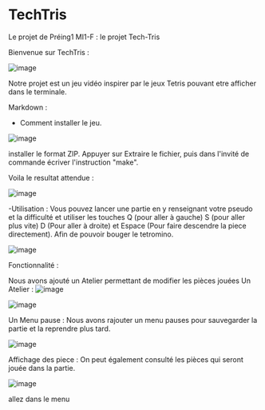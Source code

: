 # TechTris
Le projet de Préing1 MI1-F : le projet Tech-Tris

Bienvenue sur TechTris :

![image](https://github.com/user-attachments/assets/1db7f7d0-5507-482e-941f-4968fc3da19f)

Notre projet est un jeu vidéo inspirer par le jeux Tetris  pouvant etre afficher dans le terminale.


 Markdown :
 - Comment installer le jeu. 

![image](https://github.com/user-attachments/assets/62f5252b-39ab-4c17-a433-022d05f0f08f)

installer le format ZIP. Appuyer sur Extraire le fichier, puis dans l'invité de commande écriver l'instruction "make".

Voila le resultat attendue :

![image](https://github.com/user-attachments/assets/f573d0f7-e3be-4be7-aecc-4181dbcba482)

-Utilisation :
Vous pouvez lancer une partie en y renseignant votre pseudo et la difficulté et utiliser les touches Q (pour aller à gauche)  S (pour aller plus vite) D (Pour aller à droite) et Espace (Pour faire descendre la piece directement).
Afin de pouvoir bouger le tetromino.

![image](https://github.com/user-attachments/assets/066fe468-3a04-48f4-ae94-41eb9353066b)


Fonctionnalité : 

Nous avons ajouté un Atelier permettant de modifier les pièces jouées
Un Atelier :
     ![image](https://github.com/user-attachments/assets/754c8adb-9a95-4f0d-a3df-91c7c6b6c5c8)


![image](https://github.com/user-attachments/assets/75db5799-a2ab-4b31-af40-f1c6b4f69cb5)

Un Menu pause :
Nous avons rajouter un menu pauses pour sauvegarder la partie et la reprendre plus tard.

![image](https://github.com/user-attachments/assets/aba4002b-42ae-41ba-a8cb-13bafefc46c6)

Affichage des piece :
On peut également consulté les pièces qui seront jouée dans la partie.

![image](https://github.com/user-attachments/assets/a2135203-7368-41b3-a0ba-8fb1c8ae343e)

allez dans le menu 


